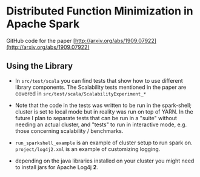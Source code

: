 # Distributed Function Minimization in Apache Spark

GitHub code for the paper [http://arxiv.org/abs/1909.07922](http://arxiv.org/abs/1909.07922)

## Using the Library

* In `src/test/scala` you can find tests
that show how to use different library components.
The Scalability tests mentioned in the paper
are covered in `src/test/scala/ScalabilityExperiment_*`

* Note that the code in the tests was written to
be run in the spark-shell; cluster is set to local
mode but in reality was run on top of YARN.
In the future I plan to separate tests that
can be run in a "suite" without needing an actual
cluster, and "tests" to run in interactive mode,
e.g. those concerning scalability / benchmarks.

* `run_sparkshell_example` is an example of cluster setup
to run spark on. `project/log4j2.xml` is an example of
customizing logging.

* depending on the java libraries installed on your cluster
you might need to install jars for Apache Log4j **2**.